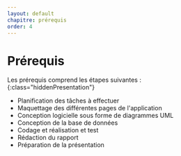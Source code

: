 ```yaml
---
layout: default
chapitre: prérequis
order: 4
---
```



# Prérequis 

Les prérequis comprend les étapes suivantes :
{:class="hiddenPresentation"}

- Planification des tâches à effectuer
- Maquettage des différentes pages de l'application
- Conception logicielle sous forme de diagrammes UML 
- Conception de la base de données 
- Codage et réalisation et test
- Rédaction du rapport
- Préparation de la présentation

<!-- new slide -->

